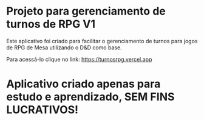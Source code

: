 # Projeto para gerenciamento de turnos de RPG V1

Este aplicativo foi criado para facilitar o gerenciamento de turnos para jogos de RPG de Mesa utilizando o D&D como base.

Para acessá-lo clique no link: https://turnosrpg.vercel.app

# Aplicativo criado apenas para estudo e aprendizado, SEM FINS LUCRATIVOS!
